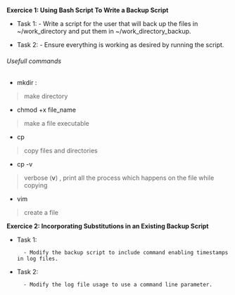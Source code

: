 **Exercice 1: Using Bash Script To Write a Backup Script**

* Task 1: 
         - Write a script for the user that will back up the files in ~/work_directory and put them in ~/work_directory_backup.

* Task 2:
        - Ensure everything is working as desired by running the script.

<h6>Usefull commands </h6>

* mkdir :
> make directory

* chmod +x file_name
> make a file executable

* cp 
> copy files and directories

* cp -v
> verbose (**v**) , print all the process which happens on the file while copying

* vim
> create a file


**Exercice 2: Incorporating Substitutions in an Existing Backup Script**

* Task 1:

        - Modify the backup script to include command enabling timestamps in log files.

* Task 2:

        - Modify the log file usage to use a command line parameter.